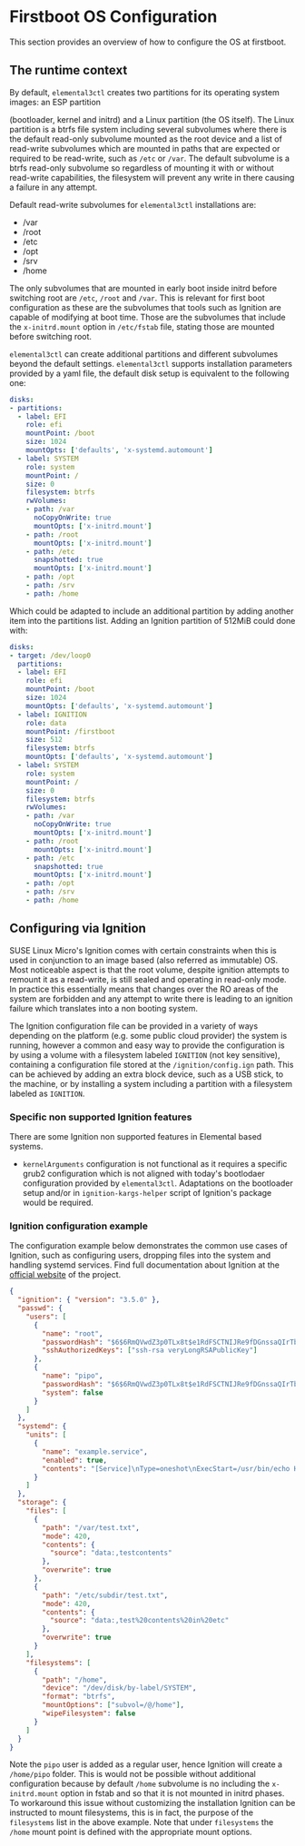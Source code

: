 # Firstboot OS Configuration

This section provides an overview of how to configure the OS at firstboot.

## The runtime context

By default, `elemental3ctl` creates two partitions for its operating system images: an ESP partition

(bootloader, kernel and initrd) and a Linux partition (the OS itself). The Linux partition is a btrfs
file system including several subvolumes where there is the default read-only subvolume mounted as the
root device and a list of read-write subvolumes which are mounted in paths that are expected or required
to be read-write, such as `/etc` or `/var`. The default subvolume is a btrfs read-only subvolume so
regardless of mounting it with or without read-write capabilities, the filesystem will prevent any write
in there causing a failure in any attempt.

Default read-write subvolumes for `elemental3ctl` installations are:

* /var
* /root
* /etc
* /opt
* /srv
* /home

The only subvolumes that are mounted in early boot inside initrd before switching root are `/etc`, `/root`
and `/var`. This is relevant for first boot configuration as these are the subvolumes that tools such as
Ignition are capable of modifying at boot time. Those are the subvolumes that include the `x-initrd.mount`
option in `/etc/fstab` file, stating those are mounted before switching root.

`elemental3ctl` can create additional partitions and different subvolumes beyond the default settings.
`elemental3ctl` supports installation parameters provided by a yaml file, the default disk setup is
equivalent to the following one:

```yaml
disks:
- partitions:
  - label: EFI
    role: efi
    mountPoint: /boot
    size: 1024
    mountOpts: ['defaults', 'x-systemd.automount']
  - label: SYSTEM
    role: system
    mountPoint: /
    size: 0
    filesystem: btrfs
    rwVolumes:
    - path: /var
      noCopyOnWrite: true
      mountOpts: ['x-initrd.mount']
    - path: /root
      mountOpts: ['x-initrd.mount']
    - path: /etc
      snapshotted: true
      mountOpts: ['x-initrd.mount']
    - path: /opt
    - path: /srv
    - path: /home
```

Which could be adapted to include an additional partition by adding another item into the partitions
list. Adding an Ignition partition of 512MiB could done with:

```yaml
disks:
- target: /dev/loop0
  partitions:
  - label: EFI
    role: efi
    mountPoint: /boot
    size: 1024
    mountOpts: ['defaults', 'x-systemd.automount']
  - label: IGNITION
    role: data
    mountPoint: /firstboot
    size: 512
    filesystem: btrfs
    mountOpts: ['defaults', 'x-systemd.automount']
  - label: SYSTEM
    role: system
    mountPoint: /
    size: 0
    filesystem: btrfs
    rwVolumes:
    - path: /var
      noCopyOnWrite: true
      mountOpts: ['x-initrd.mount']
    - path: /root
      mountOpts: ['x-initrd.mount']
    - path: /etc
      snapshotted: true
      mountOpts: ['x-initrd.mount']
    - path: /opt
    - path: /srv
    - path: /home
```

## Configuring via Ignition

SUSE Linux Micro's Ignition comes with certain constraints when this
is used in conjunction to an image based (also referred as immutable) OS. Most noticeable aspect is that the
root volume, despite ignition attempts to remount it as a read-write, is still sealed and operating in read-only
mode. In practice this essentially means that changes over the RO areas of the system are forbidden and any
attempt to write there is leading to an ignition failure which translates into a non booting system.

The Ignition configuration file can be provided in a variety of ways depending on the platform (e.g. some
public cloud provider) the system is running, however a common and easy way to provide the configuration is by using a
volume with a filesystem labeled `IGNITION` (not key sensitive), containing a configuration file stored at the
`/ignition/config.ign` path. This can be achieved by adding an extra block device,
such as a USB stick, to the machine, or by installing a system including a partition with a filesystem labeled as `IGNITION`.

### Specific non supported Ignition features

There are some Ignition non supported features in Elemental based systems.

* `kernelArguments` configuration is not functional as it requires a specific grub2 configuration which is not
  aligned with today's bootlodaer configuration provided by `elemental3ctl`. Adaptations on the bootloader setup and/or in
  `ignition-kargs-helper` script of Ignition's package would be required.

### Ignition configuration example

The configuration example below demonstrates the common use cases of Ignition, such as configuring users, dropping
files into the system and handling systemd services. Find full documentation about Ignition at the
[official website](https://coreos.github.io/ignition/) of the project.

```json
{
  "ignition": { "version": "3.5.0" },
  "passwd": {
    "users": [
      {
        "name": "root",
        "passwordHash": "$6$6RmQVwdZ3p0TLx8t$e1RdFSCTNIJRe9fDGnssaQIrTblBbApEE8PCu4FGS/1/PToT9g/GDT05RSF.Ijm6wKs8m3mApYPMw/.oUc0MS0",
        "sshAuthorizedKeys": ["ssh-rsa veryLongRSAPublicKey"]
      },
      {
        "name": "pipo",
        "passwordHash": "$6$6RmQVwdZ3p0TLx8t$e1RdFSCTNIJRe9fDGnssaQIrTblBbApEE8PCu4FGS/1/PToT9g/GDT05RSF.Ijm6wKs8m3mApYPMw/.oUc0MS0",
        "system": false
      }
    ]
  },
  "systemd": {
    "units": [
      {
        "name": "example.service",
        "enabled": true,
        "contents": "[Service]\nType=oneshot\nExecStart=/usr/bin/echo Hello World\n\n[Install]\nWantedBy=multi-user.target"
      }
    ]
  },
  "storage": {
    "files": [
      {
        "path": "/var/test.txt",
        "mode": 420,
        "contents": {
          "source": "data:,testcontents"
        },
        "overwrite": true
      },
      {
        "path": "/etc/subdir/test.txt",
        "mode": 420,
        "contents": {
          "source": "data:,test%20contents%20in%20etc"
        },
        "overwrite": true
      }
    ],
    "filesystems": [
      {
        "path": "/home",
        "device": "/dev/disk/by-label/SYSTEM",
        "format": "btrfs",
        "mountOptions": ["subvol=/@/home"],
        "wipeFilesystem": false
      }
    ]
  }
}
```

Note the `pipo` user is added as a regular user, hence Ignition will create a `/home/pipo` folder. This is would not be possible
without additional configuration because by default `/home` subvolume is no including the `x-initrd.mount` option in fstab
and so that it is not mounted in initrd phases. To workaround this issue without customizing the installation Ignition can be
instructed to mount filesystems, this is in fact, the purpose of the `filesystems` list in the above example. Note that under
`filesystems` the `/home` mount point is defined with the appropriate mount options.
